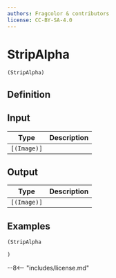 ```yaml
---
authors: Fragcolor & contributors
license: CC-BY-SA-4.0
---
```



# StripAlpha

```clojure
(StripAlpha)
```


## Definition




## Input

| Type | Description |
|------|-------------|
| `[(Image)]` |  |


## Output

| Type | Description |
|------|-------------|
| `[(Image)]` |  |


## Examples

```clojure
(StripAlpha

)
```


--8<-- "includes/license.md"
